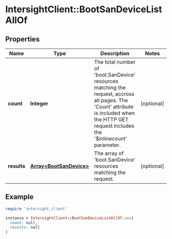 # IntersightClient::BootSanDeviceListAllOf

## Properties

| Name | Type | Description | Notes |
| ---- | ---- | ----------- | ----- |
| **count** | **Integer** | The total number of &#39;boot.SanDevice&#39; resources matching the request, accross all pages. The &#39;Count&#39; attribute is included when the HTTP GET request includes the &#39;$inlinecount&#39; parameter. | [optional] |
| **results** | [**Array&lt;BootSanDevice&gt;**](BootSanDevice.md) | The array of &#39;boot.SanDevice&#39; resources matching the request. | [optional] |

## Example

```ruby
require 'intersight_client'

instance = IntersightClient::BootSanDeviceListAllOf.new(
  count: null,
  results: null
)
```

